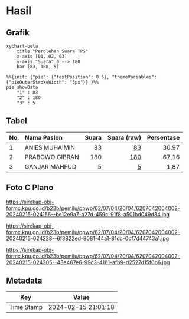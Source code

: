 # Hasil

## Grafik

```mermaid
xychart-beta
    title "Perolehan Suara TPS"
    x-axis [01, 02, 03]
    y-axis "Suara" 0 --> 180
    bar [83, 180, 5]
```

```mermaid
%%{init: {"pie": {"textPosition": 0.5}, "themeVariables": {"pieOuterStrokeWidth": "5px"}} }%%
pie showData
    "1" : 83
    "2" : 180
    "3" : 5
```

## Tabel

| No. | Nama Paslon    | Suara | Suara (raw) | Persentase |
|:--- |:-------------- | -----:| -----------:| ----------:|
| 1   | ANIES MUHAIMIN | 83    | [83][p-1]   | 30,97      |
| 2   | PRABOWO GIBRAN | 180   | [180][p-2]  | 67,16      |
| 3   | GANJAR MAHFUD  | 5     | [5][p-3]    | 1,87       |


[p-1]: https://github.com/gigit-pemilu/pemilu-2024-62-kalimantan-tengah/blob/main/pilpres/hitung-suara/sub/62-kalimantan-tengah/sub/07-seruyan/sub/04-hanau/sub/2004-pembuang-hulu-i/sub/002-tps/sub/paslon-1.txt
[p-2]: https://github.com/gigit-pemilu/pemilu-2024-62-kalimantan-tengah/blob/main/pilpres/hitung-suara/sub/62-kalimantan-tengah/sub/07-seruyan/sub/04-hanau/sub/2004-pembuang-hulu-i/sub/002-tps/sub/paslon-2.txt
[p-3]: https://github.com/gigit-pemilu/pemilu-2024-62-kalimantan-tengah/blob/main/pilpres/hitung-suara/sub/62-kalimantan-tengah/sub/07-seruyan/sub/04-hanau/sub/2004-pembuang-hulu-i/sub/002-tps/sub/paslon-3.txt

## Foto C Plano

https://sirekap-obj-formc.kpu.go.id/b23b/pemilu/ppwp/62/07/04/20/04/6207042004002-20240215-024156--be12e9a7-a27d-459c-91f8-a501bd049d34.jpg

https://sirekap-obj-formc.kpu.go.id/b23b/pemilu/ppwp/62/07/04/20/04/6207042004002-20240215-024228--6f3822ed-8081-44a1-81dc-0df7d44743a1.jpg

https://sirekap-obj-formc.kpu.go.id/b23b/pemilu/ppwp/62/07/04/20/04/6207042004002-20240215-024305--43e467e6-99c3-4161-afb9-d2527d15f0b6.jpg


## Metadata

| Key        | Value               |
| ---------- | ------------------- |
| Time Stamp | 2024-02-15 21:01:18 |



